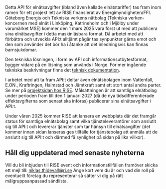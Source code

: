 Detta API för elnätsavgifter (ibland även kallade elnätstariffer) tas fram inom ramen för ett projekt lett av RISE
finansierat av Energimyndigheten/FFI. Göteborg Energis och Tekniska verkens nätbolag (Tekniska verken-koncernen med elnät 
i Linköping, Katrineholm och i Mjölby under varumärket MSE) kommer den 1 mars 2025 vara först ut med att publicera sina 
elnätsavgifter i detta maskinläsbara format. Då arbetet med att förbättra och utveckla API:t alltjämt pågår tas synpunkter 
gärna emot och den som använder det bör ha i åtanke att det inledningsvis kan finnas barnsjukdomar.

Den tekniska lösningen, i form av API och informationsutbytesformat, bygger vidare på en lösning som används i Norge. 
För mer ingående tekniska beskrivningar finns det [teknisk dokumentation](doc). 

I arbetet med att ta fram API:t deltar även elnätsbolagen inom Vattenfall, E.ON., Kraftringen, Halmstad och Jämtkraft 
samt ett stort antal andra parter. 
Se mer på [projektsidan hos RISE](https://www.ri.se/sv/expertisomraden/projekt/datastandard-nattariffer-forutsattningar-for-smart-fordonsladdning). 
Målsättningen är att samtliga elnätbolag under perioden fram till den 1 januari 2027 (då de nya tidsdifferentierade 
effektavgifterna som senast ska införas) publicerar sina elnätsavgifter i API:t.

Under våren 2025 kommer RISE att lansera en webbplats där det framgår status för samtliga elnätsbolag samt vilka 
tjänsteleverantörer som anslutit sig till API:t och levererar tjänster som tar hänsyn till elnätsavgifter (det kommer 
innan sidan lanseras ges tillfälle för tjänstebolag att anmäla att de anslutit sig till API:t och därmed få synlighet på 
sidan på lika villkor).

## Håll dig uppdaterad med senaste nyheterna
Vill du bli inbjuden till RISE event och informationstillfällen framöver skicka ett mejl till: [niklas.thidevall@ri.se](mailto:niklas.thidevall@ri.se)
Ange kort vem du är och vad din roll på eventuellt företag du representerar så sätter vi dig på rätt målgruppsanpassad sändlista.